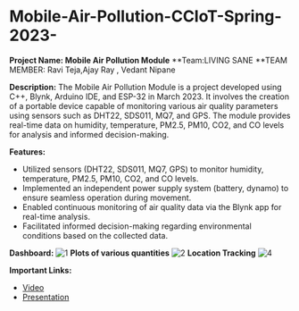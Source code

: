 # Mobile-Air-Pollution-CCIoT-Spring-2023-

**Project Name: Mobile Air Pollution Module**
**Team:LIVING SANE
**TEAM MEMBER: Ravi Teja,Ajay Ray , Vedant Nipane

**Description:**
The Mobile Air Pollution Module is a project developed using C++, Blynk, Arduino IDE, and ESP-32 in March 2023. It involves the creation of a portable device capable of monitoring various air quality parameters using sensors such as DHT22, SDS011, MQ7, and GPS. The module provides real-time data on humidity, temperature, PM2.5, PM10, CO2, and CO levels for analysis and informed decision-making.

**Features:**
- Utilized sensors (DHT22, SDS011, MQ7, GPS) to monitor humidity, temperature, PM2.5, PM10, CO2, and CO levels.
- Implemented an independent power supply system (battery, dynamo) to ensure seamless operation during movement.
- Enabled continuous monitoring of air quality data via the Blynk app for real-time analysis.
- Facilitated informed decision-making regarding environmental conditions based on the collected data.

**Dashboard:**
![1](https://github.com/VedantNipane/Mobile-Air-Pollution-CCIoT-Spring-2023-/assets/98020338/b80c82d2-8602-479c-8ca2-7db09569ad8d)
**Plots of various quantities**
![2](https://github.com/VedantNipane/Mobile-Air-Pollution-CCIoT-Spring-2023-/assets/98020338/abb2547a-5e9c-43c1-8e77-ae202728fa88)
**Location Tracking**
![4](https://github.com/VedantNipane/Mobile-Air-Pollution-CCIoT-Spring-2023-/assets/98020338/64cad0fa-b5c8-485a-bbc1-a1a30a813baf)

**Important Links:**
- [Video](https://www.example.com](https://iiitaphyd-my.sharepoint.com/:b:/g/personal/vedant_nipane_students_iiit_ac_in/EQMa0Z7OI7lChPzFvN6G6xAB754ycy7doaf4RSNLDGvG2A?e=Np6VE3)https://iiitaphyd-my.sharepoint.com/:b:/g/personal/vedant_nipane_students_iiit_ac_in/EQMa0Z7OI7lChPzFvN6G6xAB754ycy7doaf4RSNLDGvG2A?e=Np6VE3)
- [Presentation](https://www.example.com](https://iiitaphyd-my.sharepoint.com/:v:/g/personal/vedant_nipane_students_iiit_ac_in/EQXAeOGjEWpLm7lxalFdzu0Baiww5c26GWNhE_hD31kJnQ?e=MuMucz)https://iiitaphyd-my.sharepoint.com/:v:/g/personal/vedant_nipane_students_iiit_ac_in/EQXAeOGjEWpLm7lxalFdzu0Baiww5c26GWNhE_hD31kJnQ?e=MuMucz)
